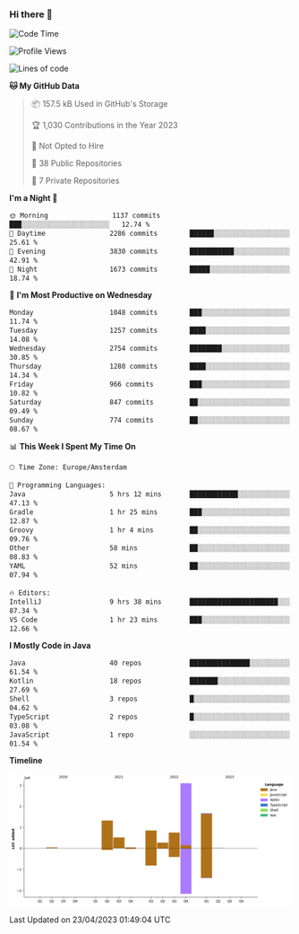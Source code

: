 ### Hi there 👋


<!--START_SECTION:waka-->
![Code Time](http://img.shields.io/badge/Code%20Time-3%2C173%20hrs%2040%20mins-blue)

![Profile Views](http://img.shields.io/badge/Profile%20Views-0-blue)

![Lines of code](https://img.shields.io/badge/From%20Hello%20World%20I%27ve%20Written-8.5%20million%20lines%20of%20code-blue)

**🐱 My GitHub Data** 

> 📦 157.5 kB Used in GitHub's Storage 
 > 
> 🏆 1,030 Contributions in the Year 2023
 > 
> 🚫 Not Opted to Hire
 > 
> 📜 38 Public Repositories 
 > 
> 🔑 7 Private Repositories 
 > 
**I'm a Night 🦉** 

```text
🌞 Morning                1137 commits        ███░░░░░░░░░░░░░░░░░░░░░░   12.74 % 
🌆 Daytime                2286 commits        ██████░░░░░░░░░░░░░░░░░░░   25.61 % 
🌃 Evening                3830 commits        ███████████░░░░░░░░░░░░░░   42.91 % 
🌙 Night                  1673 commits        █████░░░░░░░░░░░░░░░░░░░░   18.74 % 
```
📅 **I'm Most Productive on Wednesday** 

```text
Monday                   1048 commits        ███░░░░░░░░░░░░░░░░░░░░░░   11.74 % 
Tuesday                  1257 commits        ████░░░░░░░░░░░░░░░░░░░░░   14.08 % 
Wednesday                2754 commits        ████████░░░░░░░░░░░░░░░░░   30.85 % 
Thursday                 1280 commits        ████░░░░░░░░░░░░░░░░░░░░░   14.34 % 
Friday                   966 commits         ███░░░░░░░░░░░░░░░░░░░░░░   10.82 % 
Saturday                 847 commits         ██░░░░░░░░░░░░░░░░░░░░░░░   09.49 % 
Sunday                   774 commits         ██░░░░░░░░░░░░░░░░░░░░░░░   08.67 % 
```


📊 **This Week I Spent My Time On** 

```text
🕑︎ Time Zone: Europe/Amsterdam

💬 Programming Languages: 
Java                     5 hrs 12 mins       ████████████░░░░░░░░░░░░░   47.13 % 
Gradle                   1 hr 25 mins        ███░░░░░░░░░░░░░░░░░░░░░░   12.87 % 
Groovy                   1 hr 4 mins         ██░░░░░░░░░░░░░░░░░░░░░░░   09.76 % 
Other                    58 mins             ██░░░░░░░░░░░░░░░░░░░░░░░   08.83 % 
YAML                     52 mins             ██░░░░░░░░░░░░░░░░░░░░░░░   07.94 % 

🔥 Editors: 
IntelliJ                 9 hrs 38 mins       ██████████████████████░░░   87.34 % 
VS Code                  1 hr 23 mins        ███░░░░░░░░░░░░░░░░░░░░░░   12.66 % 
```

**I Mostly Code in Java** 

```text
Java                     40 repos            ███████████████░░░░░░░░░░   61.54 % 
Kotlin                   18 repos            ███████░░░░░░░░░░░░░░░░░░   27.69 % 
Shell                    3 repos             █░░░░░░░░░░░░░░░░░░░░░░░░   04.62 % 
TypeScript               2 repos             █░░░░░░░░░░░░░░░░░░░░░░░░   03.08 % 
JavaScript               1 repo              ░░░░░░░░░░░░░░░░░░░░░░░░░   01.54 % 
```



**Timeline**

![Lines of Code chart](https://raw.githubusercontent.com/powercasgamer/powercasgamer/master/assets/bar_graph.png)


 Last Updated on 23/04/2023 01:49:04 UTC
<!--END_SECTION:waka-->
